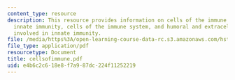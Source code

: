 ```yaml
---
content_type: resource
description: This resource provides information on cells of the immune system and
  innate immunity, cells of the immune system, and humoral and extracellular mechanisms
  involved in innate immunity.
file: /media/https%3A/open-learning-course-data-rc.s3.amazonaws.com/hst-176-cellular-and-molecular-immunology-fall-2005/e4b6c2c618e8f7a987dc224f11252219_cellsofimmune.pdf
file_type: application/pdf
resourcetype: Document
title: cellsofimmune.pdf
uid: e4b6c2c6-18e8-f7a9-87dc-224f11252219
---
```

